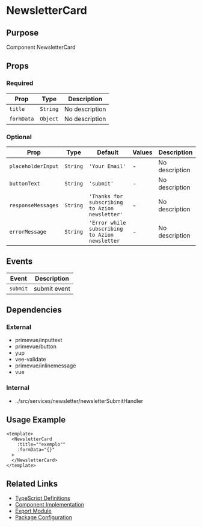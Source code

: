 # NewsletterCard

## Purpose

Component NewsletterCard

## Props

### Required
| Prop | Type | Description |
|------|------|-------------|
| `title` | `String` | No description |
| `formData` | `Object` | No description |

### Optional
| Prop | Type | Default | Values | Description |
|------|------|---------|--------|-------------|
| `placeholderInput` | `String` | `'Your Email'` | - | No description |
| `buttonText` | `String` | `'submit'` | - | No description |
| `responseMessages` | `String` | `'Thanks for subscribing to Azion newsletter'` | - | No description |
| `errorMessage` | `String` | `'Error while subscribing to Azion newsletter` | - | No description |

## Events

| Event | Description |
|-------|-------------|
| `submit` | submit event |

## Dependencies

### External
- primevue/inputtext
- primevue/button
- yup
- vee-validate
- primevue/inlinemessage
- vue

### Internal
- ../src/services/newsletter/newsletterSubmitHandler

## Usage Example

```vue
<template>
  <NewsletterCard
    :title=""exemplo""
    :formData="{}"
  >
  </NewsletterCard>
</template>
```

## Related Links

- [TypeScript Definitions](./NewsletterCard.d.ts)
- [Component Implementation](./NewsletterCard.vue)
- [Export Module](./newslettercard.js)
- [Package Configuration](./package.json)
